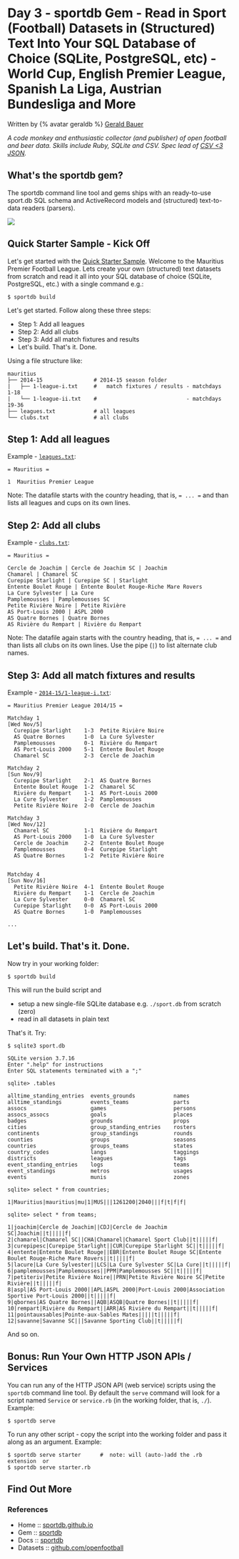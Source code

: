 # Day 3 - sportdb Gem - Read in Sport (Football) Datasets in (Structured) Text Into Your SQL Database of Choice (SQLite, PostgreSQL, etc) - World Cup, English Premier League, Spanish La Liga, Austrian Bundesliga and More

Written by {% avatar geraldb %} [Gerald Bauer](https://github.com/geraldb)

_A code monkey and enthusiastic collector (and publisher) of open football and beer data. Skills include Ruby, SQLite and CSV. Spec lead of [CSV <3 JSON](https://github.com/csvspecs/csv-json)._




## What's the sportdb gem?

The sportdb command line tool and gems ships with an ready-to-use sport.db SQL schema and ActiveRecord models and (structured) text-to-data readers (parsers).

![](i/sportdb-models.png)



## Quick Starter Sample - Kick Off

Let's get started with the [Quick Starter Sample](https://github.com/openfootball/league-starter). Welcome to the Mauritius Premier Football League.
Lets create your own (structured) text datasets from scratch and read it all
into your SQL database of choice (SQLite, PostgreSQL, etc.)
with a single command e.g.:


```
$ sportdb build
```

Let's get started. Follow along these three steps:

- Step 1: Add all leagues
- Step 2: Add all clubs
- Step 3: Add all match fixtures and results
- Let's build. That's it. Done.

Using a file structure like:

```
mauritius
├── 2014-15                # 2014-15 season folder
|   ├── 1-league-i.txt     #   match fixtures / results - matchdays  1-18
|   └── 1-league-ii.txt    #                            - matchdays 19-36
├── leagues.txt            # all leagues
└── clubs.txt              # all clubs
```



## Step 1: Add all leagues

Example - [`leagues.txt`](https://github.com/openfootball/league-starter/blob/master/leagues.txt):

```
= Mauritius =

1  Mauritius Premier League
```

Note: The datafile starts with the country heading, that is, `= ... =`
and than lists all leagues and cups on its own lines.


## Step 2: Add all clubs

Example - [`clubs.txt`](https://github.com/openfootball/league-starter/blob/master/clubs.txt):

```
= Mauritius =

Cercle de Joachim | Cercle de Joachim SC | Joachim
Chamarel | Chamarel SC
Curepipe Starlight | Curepipe SC | Starlight
Entente Boulet Rouge | Entente Boulet Rouge-Riche Mare Rovers
La Cure Sylvester | La Cure
Pamplemousses | Pamplemousses SC
Petite Rivière Noire | Petite Rivière
AS Port-Louis 2000 | ASPL 2000
AS Quatre Bornes | Quatre Bornes
AS Rivière du Rempart | Rivière du Rempart
```

Note: The datafile again starts with the country heading, that is, `= ... =` and than lists
all clubs on its own lines. Use the pipe (`|`) to list alternate club names.


## Step 3: Add all match fixtures and results

Example - [`2014-15/1-league-i.txt`](https://github.com/openfootball/league-starter/blob/master/2014-15/1-league-i.txt):

```
= Mauritius Premier League 2014/15 =

Matchday 1
[Wed Nov/5]
  Curepipe Starlight    1-3  Petite Rivière Noire
  AS Quatre Bornes      1-0  La Cure Sylvester
  Pamplemousses         0-1  Rivière du Rempart
  AS Port-Louis 2000    5-1  Entente Boulet Rouge
  Chamarel SC           2-3  Cercle de Joachim

Matchday 2
[Sun Nov/9]
  Curepipe Starlight    2-1  AS Quatre Bornes
  Entente Boulet Rouge  1-2  Chamarel SC
  Rivière du Rempart    1-1  AS Port-Louis 2000
  La Cure Sylvester     1-2  Pamplemousses
  Petite Rivière Noire  2-0  Cercle de Joachim

Matchday 3
[Wed Nov/12]
  Chamarel SC           1-1  Rivière du Rempart
  AS Port-Louis 2000    1-0  La Cure Sylvester
  Cercle de Joachim     2-2  Entente Boulet Rouge
  Pamplemousses         0-4  Curepipe Starlight
  AS Quatre Bornes      1-2  Petite Rivière Noire


Matchday 4
[Sun Nov/16]
  Petite Rivière Noire  4-1  Entente Boulet Rouge
  Rivière du Rempart    1-1  Cercle de Joachim
  La Cure Sylvester     0-0  Chamarel SC
  Curepipe Starlight    0-0  AS Port-Louis 2000
  AS Quatre Bornes      1-0  Pamplemousses

...
```


## Let's build. That's it. Done.

Now try in your working folder:

```
$ sportdb build
```

This will run the build script and

- setup a new single-file SQLite database e.g. `./sport.db` from scratch (zero)
- read in all datasets in plain text

That's it. Try:

```
$ sqlite3 sport.db

SQLite version 3.7.16
Enter ".help" for instructions
Enter SQL statements terminated with a ";"

sqlite> .tables

alltime_standing_entries  events_grounds            names
alltime_standings         events_teams              parts
assocs                    games                     persons
assocs_assocs             goals                     places
badges                    grounds                   props
cities                    group_standing_entries    rosters
continents                group_standings           rounds
counties                  groups                    seasons
countries                 groups_teams              states
country_codes             langs                     taggings
districts                 leagues                   tags
event_standing_entries    logs                      teams
event_standings           metros                    usages
events                    munis                     zones

sqlite> select * from countries;

1|Mauritius|mauritius|mu|1|MUS|||1261200|2040|||f|t|f|f|

sqlite> select * from teams;

1|joachim|Cercle de Joachim||CDJ|Cercle de Joachim SC|Joachim||t|||||f|
2|chamarel|Chamarel SC||CHA|Chamarel|Chamarel Sport Club||t|||||f|
3|curepipesc|Curepipe Starlight||CUR|Curepipe Starlight SC||t|||||f|
4|entente|Entente Boulet Rouge||EBR|Entente Boulet Rouge SC|Entente Boulet Rouge-Riche Mare Rovers||t|||||f|
5|lacure|La Cure Sylvester||LCS|La Cure Sylvester SC|La Cure||t|||||f|
6|pamplemousses|Pamplemousses||PPM|Pamplemousses SC||t|||||f|
7|petiteriv|Petite Rivière Noire||PRN|Petite Rivière Noire SC|Petite Rivière||t|||||f|
8|aspl|AS Port-Louis 2000||APL|ASPL 2000|Port-Louis 2000|Association Sportive Port-Louis 2000||t|||||f|
9|qbornes|AS Quatre Bornes||AQB|ASQB|Quatre Bornes||t|||||f|
10|rempart|Rivière du Rempart||ARR|AS Rivière du Rempart||t|||||f|
11|pointauxsables|Pointe-aux-Sables Mates|||||t|||||f|
12|savanne|Savanne SC|||Savanne Sporting Club||t|||||f|
```

And so on.



## Bonus: Run Your Own HTTP JSON APIs / Services


You can run any of the HTTP JSON API (web service) scripts using the `sportdb` command line tool.
By default the `serve` command will look for
a script named `Service` or `service.rb` (in the working folder, that is, `./`). Example:

```
$ sportdb serve
```

To run any other script - copy the script into the working folder and pass it along as an argument. Example:

```
$ sportdb serve starter      #  note: will (auto-)add the .rb extension  or
$ sportdb serve starter.rb
```



## Find Out More

### References

- Home     :: [sportdb.github.io](http://sportdb.github.io)
- Gem      :: [sportdb](https://rubygems.org/gems/sportdb)
- Docs     :: [sportdb](http://rubydoc.info/gems/sportdb-models)
- Datasets  :: [github.com/openfootball](https://github.com/openfootbal)

